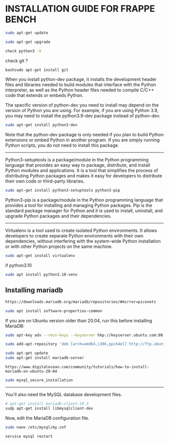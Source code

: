 # INSTALLATION GUIDE FOR FRAPPE BENCH

```bash
sudo apt-get update
```

```bash
sudo apt-get upgrade
```

```bash
check python3 -V
```

check git ?

```bash
bashsudo apt-get install git 
```

When you install python-dev package, it installs the development header files and libraries needed to build modules that interface with the Python interpreter, as well as the Python header files needed to compile C/C++ code that extends or embeds Python.

The specific version of python-dev you need to install may depend on the version of Python you are using. For example, if you are using Python 3.9, you may need to install the python3.9-dev package instead of python-dev.

```bash
sudo apt-get install python3-dev
```


Note that the python-dev package is only needed if you plan to build Python extensions or embed Python in another program. If you are simply running Python scripts, you do not need to install this package.

---
Python3-setuptools is a package/module in the Python programming language that provides an easy way to package, distribute, and install Python modules and applications. It is a tool that simplifies the process of distributing Python packages and makes it easy for developers to distribute their own code or third-party libraries.

```bash
sudo apt-get install python3-setuptools python3-pip
```

Python3-pip is a package/module in the Python programming language that provides a tool for installing and managing Python packages. Pip is the standard package manager for Python and it is used to install, uninstall, and upgrade Python packages and their dependencies.

---

Virtualenv is a tool used to create isolated Python environments. It allows developers to create separate Python environments with their own dependencies, without interfering with the system-wide Python installation or with other Python projects on the same machine.

```bash
sudo apt-get install virtualenv
```

if python3.10

```bash
sudo apt install python3.10-venv
```

## Installing mariadb

```bash
https://downloads.mariadb.org/mariadb/repositories/#mirror=piconets
```

```bash
sudo apt install software-properties-common
```

If you are on Ubuntu version older than 20.04, run this before installing MariaDB:

```bash
sudo apt-key adv --recv-keys --keyserver hkp://keyserver.ubuntu.com:80 0xF1656F24C74CD1D8

sudo add-apt-repository 'deb [arch=amd64,i386,ppc64el] http://ftp.ubuntu-tw.org/mirror/mariadb/repo/10.3/ubuntu xenial main'
```

```bash
sudo apt-get update
sudo apt-get install mariadb-server
```

```text
https://www.digitalocean.com/community/tutorials/how-to-install-mariadb-on-ubuntu-20-04
```

```bash
sudo mysql_secure_installation
```

---

You'll also need the MySQL database development files.

```bash
# apt-get install mariadb-client-10.3
sudp apt-get install libmysqlclient-dev
```

Now, edit the MariaDB configuration file.

```bash
sudo nano /etc/mysql/my.cnf
```

```bash
service mysql restart
```
